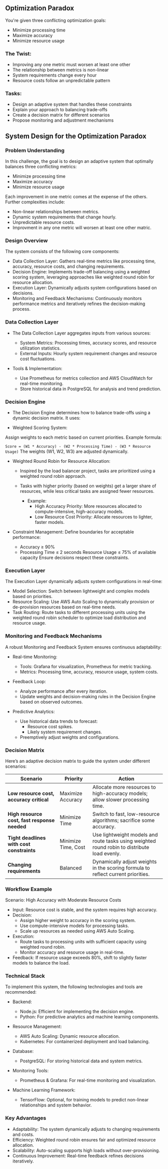 ## Optimization Paradox

You're given three conflicting optimization goals:

- Minimize processing time
- Maximize accuracy
- Minimize resource usage

### The Twist:

- Improving any one metric must worsen at least one other
- The relationship between metrics is non-linear
- System requirements change every hour
- Resource costs follow an unpredictable pattern

### Tasks:

- Design an adaptive system that handles these constraints
- Explain your approach to balancing trade-offs
- Create a decision matrix for different scenarios
- Propose monitoring and adjustment mechanisms

## System Design for the Optimization Paradox

### Problem Understanding

In this challenge, the goal is to design an adaptive system that optimally balances three conflicting metrics:

- Minimize processing time
- Maximize accuracy
- Minimize resource usage

Each improvement in one metric comes at the expense of the others. Further complexities include:

- Non-linear relationships between metrics.
- Dynamic system requirements that change hourly.
- Unpredictable resource costs.
- Improvment in any one metric will worsen at least one other matric.

### Design Overview

The system consists of the following core components:

- Data Collection Layer: Gathers real-time metrics like processing time, accuracy, resource costs, and changing requirements.
- Decision Engine: Implements trade-off balancing using a weighted scoring system, leveraging approaches like weighted round robin for resource allocation.
- Execution Layer: Dynamically adjusts system configurations based on decisions.
- Monitoring and Feedback Mechanisms: Continuously monitors performance metrics and iteratively refines the decision-making process.

### Data Collection Layer

- The Data Collection Layer aggregates inputs from various sources:

  - System Metrics: Processing times, accuracy scores, and resource utilization statistics.
  - External Inputs: Hourly system requirement changes and resource cost fluctuations.

- Tools & Implementation:

  - Use Prometheus for metrics collection and AWS CloudWatch for real-time monitoring.
  - Store historical data in PostgreSQL for analysis and trend prediction.

### Decision Engine

- The Decision Engine determines how to balance trade-offs using a dynamic decision matrix. It uses:

- Weighted Scoring System:

Assign weights to each metric based on current priorities.
Example formula:

`Score = (W1 * Accuracy) - (W2 * Processing Time) - (W3 * Resource Usage)`
The weights (W1, W2, W3) are adjusted dynamically.

- Weighted Round Robin for Resource Allocation:

  - Inspired by the load balancer project, tasks are prioritized using a weighted round robin approach.
  - Tasks with higher priority (based on weights) get a larger share of resources, while less critical tasks are assigned fewer resources.

    - Example:
      - High Accuracy Priority: More resources allocated to compute-intensive, high-accuracy models.
      - Low Resource Cost Priority: Allocate resources to lighter, faster models.

- Constraint Management:
  Define boundaries for acceptable performance:
  - Accuracy ≥ 90%
  - Processing Time ≤ 2 seconds
    Resource Usage ≤ 75% of available capacity
    Ensure decisions respect these constraints.

### Execution Layer

The Execution Layer dynamically adjusts system configurations in real-time:

- Model Selection: Switch between lightweight and complex models based on priorities.
- Resource Scaling: Use AWS Auto Scaling to dynamically provision or de-provision resources based on real-time needs.
- Task Routing: Route tasks to different processing units using the weighted round robin scheduler to optimize load distribution and resource usage.

### Monitoring and Feedback Mechanisms

A robust Monitoring and Feedback System ensures continuous adaptability:

- Real-time Monitoring:

  - Tools: Grafana for visualization, Prometheus for metric tracking.
  - Metrics: Processing time, accuracy, resource usage, system costs.

- Feedback Loop:

  - Analyze performance after every iteration.
  - Update weights and decision-making rules in the Decision Engine based on observed outcomes.

- Predictive Analytics:
  - Use historical data trends to forecast:
    - Resource cost spikes.
    - Likely system requirement changes.
  - Preemptively adjust weights and configurations.

### Decision Matrix

Here’s an adaptive decision matrix to guide the system under different scenarios:

| **Scenario**                                 | **Priority**        | **Action**                                                                                   |
| -------------------------------------------- | ------------------- | -------------------------------------------------------------------------------------------- |
| **Low resource cost, accuracy critical**     | Maximize Accuracy   | Allocate more resources to high-accuracy models; allow slower processing time.               |
| **High resource cost, fast response needed** | Minimize Time       | Switch to fast, low-resource algorithms; sacrifice some accuracy.                            |
| **Tight deadlines with cost constraints**    | Minimize Time, Cost | Use lightweight models and route tasks using weighted round robin to distribute load evenly. |
| **Changing requirements**                    | Balanced            | Dynamically adjust weights in the scoring formula to reflect current priorities.             |

### Workflow Example

Scenario: High Accuracy with Moderate Resource Costs

- Input: Resource cost is stable, and the system requires high accuracy.
- Decision:
  - Assign higher weight to accuracy in the scoring system.
  - Use compute-intensive models for processing tasks.
  - Scale up resources as needed using AWS Auto Scaling.
- Execution:
  - Route tasks to processing units with sufficient capacity using weighted round robin.
  - Monitor accuracy and resource usage in real-time.
- Feedback: If resource usage exceeds 80%, shift to slightly faster models to balance the load.

### Technical Stack

To implement this system, the following technologies and tools are recommended:

- Backend:

  - Node.js: Efficient for implementing the decision engine.
  - Python: For predictive analytics and machine learning components.

- Resource Management:

  - AWS Auto Scaling: Dynamic resource allocation.
  - Kubernetes: For containerized deployment and load balancing.

- Database:

  - PostgreSQL: For storing historical data and system metrics.

- Monitoring Tools:

  - Prometheus & Grafana: For real-time monitoring and visualization.

- Machine Learning Framework:

  - TensorFlow: Optional, for training models to predict non-linear relationships and system behavior.

### Key Advantages

- Adaptability: The system dynamically adjusts to changing requirements and costs.
- Efficiency: Weighted round robin ensures fair and optimized resource allocation.
- Scalability: Auto-scaling supports high loads without over-provisioning.
- Continuous Improvement: Real-time feedback refines decisions iteratively.
